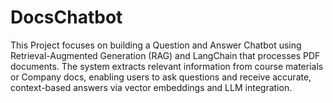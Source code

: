 # DocsChatbot
This Project focuses on building a Question and Answer Chatbot using Retrieval-Augmented Generation (RAG) and LangChain that processes PDF documents. The system extracts relevant information from course materials or Company docs, enabling users to ask questions and receive accurate, context-based answers via vector embeddings and LLM integration.
